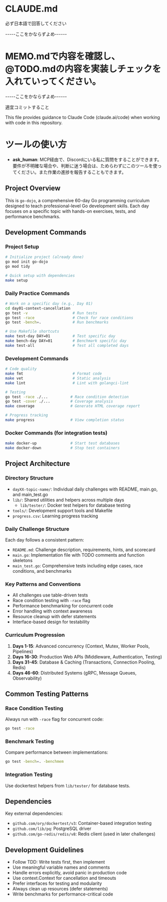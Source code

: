 # CLAUDE.md
必ず日本語で回答してください

-----ここをかならずよめ------
# MEMO.mdで内容を確認し、@TODO.mdの内容を実装しチェックを入れていってください。
-----ここをかならずよめ------


適宜コミットすること

This file provides guidance to Claude Code (claude.ai/code) when working with code in this repository.

# ツールの使い方
- **ask_human**: MCP経由で、Discordにいる私に質問をすることができます。要件が不明確な場合や、判断に迷う場合は、ためらわずにこのツールを使ってください。また作業の進捗を報告することもできます。

## Project Overview

This is `go-dojo`, a comprehensive 60-day Go programming curriculum designed to teach professional-level Go development skills. Each day focuses on a specific topic with hands-on exercises, tests, and performance benchmarks.

## Development Commands

### Project Setup
```bash
# Initialize project (already done)
go mod init go-dojo
go mod tidy

# Quick setup with dependencies
make setup
```

### Daily Practice Commands
```bash
# Work on a specific day (e.g., Day 01)
cd day01-context-cancellation
go test -v                    # Run tests
go test -race                 # Check for race conditions
go test -bench=.              # Run benchmarks

# Use Makefile shortcuts
make test-day DAY=01          # Test specific day
make bench-day DAY=01         # Benchmark specific day
make test-all                 # Test all completed days
```

### Development Commands
```bash
# Code quality
make fmt                      # Format code
make vet                      # Static analysis
make lint                     # Lint with golangci-lint

# Testing
go test -race ./...          # Race condition detection
go test -cover ./...         # Coverage analysis
make coverage                # Generate HTML coverage report

# Progress tracking
make progress                # View completion status
```

### Docker Commands (for integration tests)
```bash
make docker-up               # Start test databases
make docker-down             # Stop test containers
```

## Project Architecture

### Directory Structure
- `dayXX-topic-name/`: Individual daily challenges with README, main.go, and main_test.go
- `lib/`: Shared utilities and helpers across multiple days
  - `lib/tester/`: Docker test helpers for database testing
- `tools/`: Development support tools and Makefile
- `progress.csv`: Learning progress tracking

### Daily Challenge Structure
Each day follows a consistent pattern:
- `README.md`: Challenge description, requirements, hints, and scorecard
- `main.go`: Implementation file with TODO comments and function skeletons
- `main_test.go`: Comprehensive tests including edge cases, race conditions, and benchmarks

### Key Patterns and Conventions
- All challenges use table-driven tests
- Race condition testing with `-race` flag
- Performance benchmarking for concurrent code
- Error handling with context awareness
- Resource cleanup with defer statements
- Interface-based design for testability

### Curriculum Progression
1. **Days 1-15**: Advanced concurrency (Context, Mutex, Worker Pools, Pipelines)
2. **Days 16-30**: Production Web APIs (Middleware, Authentication, Testing)
3. **Days 31-45**: Database & Caching (Transactions, Connection Pooling, Redis)
4. **Days 46-60**: Distributed Systems (gRPC, Message Queues, Observability)

## Common Testing Patterns

### Race Condition Testing
Always run with `-race` flag for concurrent code:
```bash
go test -race
```

### Benchmark Testing
Compare performance between implementations:
```bash
go test -bench=. -benchmem
```

### Integration Testing
Use dockertest helpers from `lib/tester/` for database tests.

## Dependencies

Key external dependencies:
- `github.com/ory/dockertest/v3`: Container-based integration testing
- `github.com/lib/pq`: PostgreSQL driver
- `github.com/go-redis/redis/v8`: Redis client (used in later challenges)

## Development Guidelines

- Follow TDD: Write tests first, then implement
- Use meaningful variable names and comments
- Handle errors explicitly, avoid panic in production code
- Use context.Context for cancellation and timeouts
- Prefer interfaces for testing and modularity
- Always clean up resources (defer statements)
- Write benchmarks for performance-critical code
